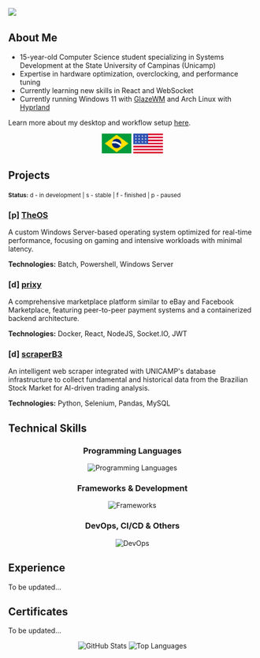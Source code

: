 ![](https://komarev.com/ghpvc/?username=heitorrosa&style=flat&color=grey)

<h2 align="left">About Me</h2>

- 15-year-old Computer Science student specializing in Systems Development at the State University of Campinas (Unicamp)
- Expertise in hardware optimization, overclocking, and performance tuning
- Currently learning new skills in React and WebSocket
- Currently running Windows 11 with [GlazeWM](https://github.com/glzr-io/glazewm) and Arch Linux with [Hyprland](https://github.com/hyprwm)

Learn more about my desktop and workflow setup [here](https://github.com/heitorrosa/.files).

<div align="center">
 <img width="60" src="/assets/BR.svg">
 <img width="60" src="/assets/US.svg">
</div>

<h2 align="left">Projects</h2>

<small>
    <b>Status:</b> d - in development | s - stable | f - finished | p - paused
</small>

### [p] [TheOS](https://github.com/heitorrosa/TheOS)
A custom Windows Server-based operating system optimized for real-time performance, focusing on gaming and intensive workloads with minimal latency.

**Technologies:** Batch, Powershell, Windows Server

### [d] [prixy](https://github.com/heitorrosa/prixy)
A comprehensive marketplace platform similar to eBay and Facebook Marketplace, featuring peer-to-peer payment systems and a containerized backend architecture.

**Technologies:** Docker, React, NodeJS, Socket.IO, JWT

### [d] [scraperB3](https://github.com/heitorrosa/scraperB3)
An intelligent web scraper integrated with UNICAMP's database infrastructure to collect fundamental and historical data from the Brazilian Stock Market for AI-driven trading analysis.

**Technologies:** Python, Selenium, Pandas, MySQL

<h2 align="left">Technical Skills</h2>

<div align="center">
<h3>Programming Languages</h3>
<img src="https://go-skill-icons.vercel.app/api/icons?i=c,cpp,cs,powershell,bash&perline=8" alt="Programming Languages">
</div>


<div align="center">
<h3>Frameworks & Development</h3>
<img src="https://go-skill-icons.vercel.app/api/icons?i=dotnet,nodejs,react,mysql,websocket&perline=8" alt="Frameworks">
</div>

<div align="center">
<h3>DevOps, CI/CD & Others</h3>
<img src="https://go-skill-icons.vercel.app/api/icons?i=git,docker,virtualbox,proxmox,arduino&perline=8" alt="DevOps">
</div>


<h2 align="left">Experience</h2>

To be updated...

<h2 align="left">Certificates</h2>

To be updated...



<div align="center">
    <img height="180px" src="https://github-readme-stats.vercel.app/api?username=heitorrosa&show_icons=true&hide_border=true&bg_color=00000000&text_color=ffffff#gh-dark-mode-only" alt="GitHub Stats">
    <img height="180px" src="https://github-readme-stats.vercel.app/api/top-langs/?username=heitorrosa&layout=compact&hide_border=true&bg_color=00000000&text_color=ffffff#gh-dark-mode-only" alt="Top Languages">
</div>
